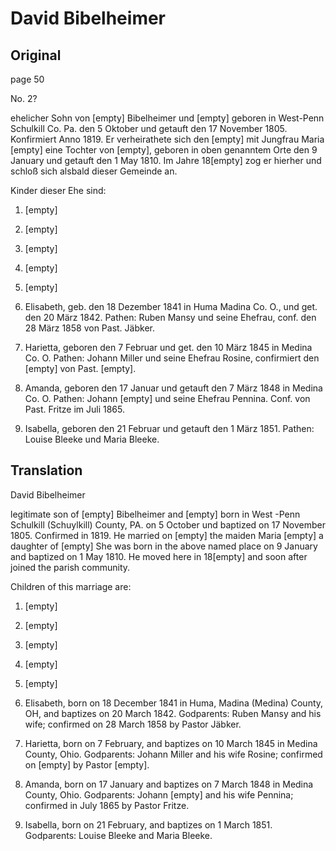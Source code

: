 # David Bibelheimer

## Original

page 50

No. 2?

ehelicher Sohn von [empty] Bibelheimer und [empty] geboren in West-Penn
Schulkill Co. Pa. den 5 Oktober und getauft den 17 November 1805.
Konfirmiert Anno 1819. Er verheirathete sich den [empty] mit Jungfrau
Maria [empty] eine Tochter von [empty], geboren in oben genanntem Orte
den 9 January und getauft den 1 May 1810. Im Jahre 18[empty] zog er
hierher und schloß sich alsbald dieser Gemeinde an.

Kinder dieser Ehe sind:

1. [empty]

2. [empty]

3. [empty]

4. [empty]

5. [empty]

6. Elisabeth, geb. den 18 Dezember 1841 in Huma Madina Co. O.,
und get. den 20 März 1842. Pathen: Ruben Mansy und seine Ehefrau, conf.
den 28 März 1858 von Past. Jäbker.

7. Harietta, geboren den 7 Februar und get. den 10 März 1845 in
Medina Co. O. Pathen: Johann Miller und seine Ehefrau Rosine,
confirmiert den [empty] von Past. [empty].

8. Amanda, geboren den 17 Januar und getauft den 7 März 1848 in
Medina Co. O. Pathen: Johann [empty] und seine Ehefrau Pennina. Conf.
von Past. Fritze im Juli 1865.

9. Isabella, geboren den 21 Februar und getauft den 1 März 1851.
Pathen: Louise Bleeke und Maria Bleeke.

## Translation

David Bibelheimer

legitimate son of [empty] Bibelheimer and [empty] born in West -Penn
Schulkill (Schuylkill) County, PA. on 5 October und baptized on 17
November 1805. Confirmed in 1819. He married on [empty] the maiden Maria
[empty] a daughter of [empty] She was born in the above named place on 9
January and baptized on 1 May 1810. He moved here in 18[empty] and soon
after joined the parish community.

Children of this marriage are:

1. [empty]

2. [empty]

3. [empty]

4. [empty]

5. [empty]

6. Elisabeth, born on 18 December 1841 in Huma, Madina (Medina)
County, OH, and baptizes on 20 March 1842. Godparents: Ruben Mansy and
his wife; confirmed on 28 March 1858 by Pastor Jäbker.

7. Harietta, born on 7 February, and baptizes on 10 March 1845 in
Medina County, Ohio. Godparents: Johann Miller and his wife Rosine;
confirmed on [empty] by Pastor [empty].

8. Amanda, born on 17 January and baptizes on 7 March 1848 in
Medina County, Ohio. Godparents: Johann [empty] and his wife Pennina;
confirmed in July 1865 by Pastor Fritze.

9. Isabella, born on 21 February, and baptizes on 1 March 1851.
Godparents: Louise Bleeke and Maria Bleeke.

